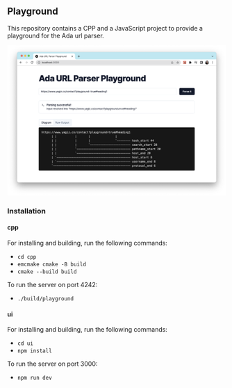 ## Playground

This repository contains a CPP and a JavaScript project
to provide a playground for the Ada url parser.

![screenshot](screenshot.png?raw=true 'Playground Screenshot')

### Installation

#### cpp

For installing and building, run  the following commands:

- `cd cpp`
- `emcmake cmake -B build`
- `cmake --build build`

To run the server on port 4242:

- `./build/playground`

#### ui

For installing and building, run the following commands:

- `cd ui`
- `npm install`

To run the server on port 3000:

- `npm run dev`

